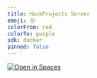 ```yaml
---
title: HackProjects Server
emoji: 😜
colorFrom: red
colorTo: purple
sdk: docker
pinned: false
---
```


<a href="https://huggingface.co/spaces/arpy8/hackprojects-server/tree/main">
  <img src="https://huggingface.co/datasets/huggingface/badges/resolve/main/open-in-hf-spaces-lg.svg" alt="Open in Spaces">
</a>
